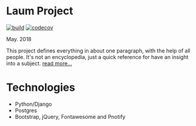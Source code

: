 # Laum Project
[![build](https://travis-ci.org/mrouhi13/laumproject.svg?branch=master)](https://travis-ci.org/mrouhi13/laumproject)
[![codecov](https://codecov.io/gh/mrouhi13/laumproject/branch/master/graph/badge.svg)](https://codecov.io/gh/mrouhi13/laumproject)

May. 2018

This project defines everything in about one paragraph, with the help of all
people. It's not an encyclopedia, just a quick reference for have an insight
into a subject. [read more...][1]

# Technologies
* Python/Django
* Postgres
* Bootstrap, jQuery, Fontawesome and Pnotify

[1]: https://www.laum.ir/lmp_WiPcE4LjeyrB/
[2]: https://www.gnu.org/licenses/gpl-3.0.en.html
[3]: https://creativecommons.org/licenses/by/4.0/
